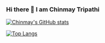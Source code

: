 ### Hi there 👋 I am Chinmay Tripathi

[![Chinmay's GitHub stats](https://github-readme-stats.vercel.app/api?username=chinmaytripathi)](https://github.com/chinmaytripathi/github-readme-stats)

[![Top Langs](https://github-readme-stats.vercel.app/api/top-langs/?username=chinmaytripathi)](https://github.com/chinmaytripathi/github-readme-stats)

<!--
**chinmaytripathi/chinmaytripathi** is a ✨ _special_ ✨ repository because its `README.md` (this file) appears on your GitHub profile.

Here are some ideas to get you started:

- 🔭 I’m currently working on ...
- 🌱 I’m currently learning ...
- 👯 I’m looking to collaborate on ...
- 🤔 I’m looking for help with ...
- 💬 Ask me about ...
- 📫 How to reach me: ...
- 😄 Pronouns: ...
- ⚡ Fun fact: ...
-->
